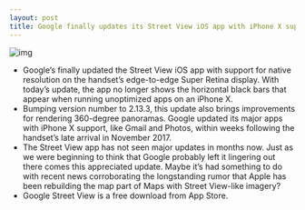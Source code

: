 ```yaml
---
layout: post
title: Google finally updates its Street View iOS app with iPhone X support
---
```

![img](http://media.idownloadblog.com/wp-content/uploads/2018/07/Google-Street-View-iphone-X.jpg)
* Google’s finally updated the Street View iOS app with support for native resolution on the handset’s edge-to-edge Super Retina display. With today’s update, the app no longer shows the horizontal black bars that appear when running unoptimized apps on an iPhone X.
* Bumping version number to 2.13.3, this update also brings improvements for rendering 360-degree panoramas. Google updated its major apps with iPhone X support, like Gmail and Photos, within weeks following the handset’s late arrival in November 2017.
* The Street View app has not seen major updates in months now. Just as we were beginning to think that Google probably left it lingering out there comes this appreciated update. Maybe it’s had something to do with recent news corroborating the longstanding rumor that Apple has been rebuilding the map part of Maps with Street View-like imagery?
* Google Street View is a free download from App Store.

